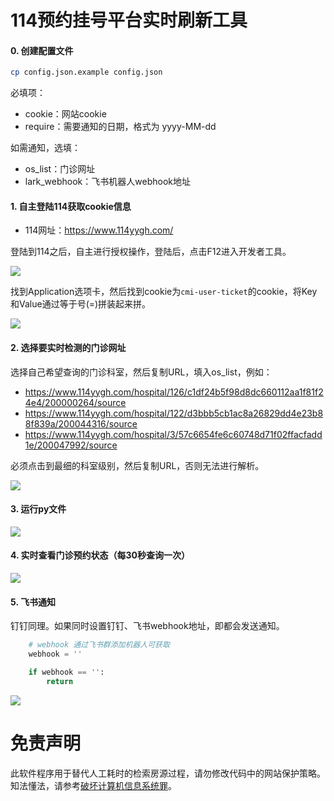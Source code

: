 # 114预约挂号平台实时刷新工具

#### 0. 创建配置文件

```bash
cp config.json.example config.json
```

必填项：
- cookie：网站cookie
- require：需要通知的日期，格式为 yyyy-MM-dd

如需通知，选填：
- os_list：门诊网址
- lark_webhook：飞书机器人webhook地址

#### 1. 自主登陆114获取cookie信息

* 114网址：https://www.114yygh.com/

登陆到114之后，自主进行授权操作，登陆后，点击F12进入开发者工具。

![](images/F9D7620F-E6D6-430C-A419-9700181294CC.png)

找到Application选项卡，然后找到cookie为`cmi-user-ticket`的cookie，将Key和Value通过等于号(=)拼装起来拼。

![](images/5DB58EC7-A7AB-4471-9604-D6BD8E718806.png)

#### 2. 选择要实时检测的门诊网址

选择自己希望查询的门诊科室，然后复制URL，填入os_list，例如：

* https://www.114yygh.com/hospital/126/c1df24b5f98d8dc660112aa1f81f24e4/200000264/source
* https://www.114yygh.com/hospital/122/d3bbb5cb1ac8a26829dd4e23b88f839a/200044316/source
* https://www.114yygh.com/hospital/3/57c6654fe6c60748d71f02ffacfadd1e/200047992/source

必须点击到最细的科室级别，然后复制URL，否则无法进行解析。

![](images/6D65B0A1-8980-4AEF-8596-C4AEB7FB87E4.png)

#### 3. 运行py文件

![](images/A110686C-3D4D-4603-8687-C6F476A0AEF8.png)

#### 4. 实时查看门诊预约状态（每30秒查询一次）

![](images/CBB685EF-CAD3-4D94-9EB7-76B0254BB781.png)

#### 5. 飞书通知

钉钉同理。如果同时设置钉钉、飞书webhook地址，即都会发送通知。

```python
    # webhook 通过飞书群添加机器人可获取
    webhook = ''

    if webhook == '':
        return
```

![](images/img.png)

# 免责声明

此软件程序用于替代人工耗时的检索房源过程，请勿修改代码中的网站保护策略。知法懂法，请参考[破坏计算机信息系统罪](https://www.66law.cn/zuiming/276.aspx)。
